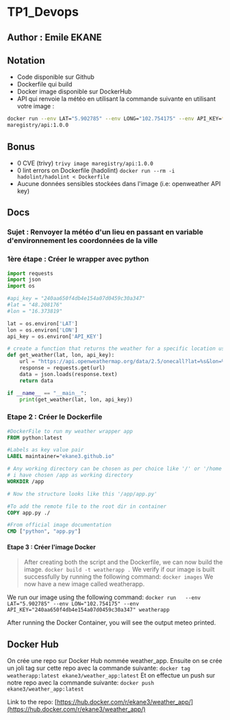 # TP1_Devops
## Author : Emile EKANE

## Notation
- Code disponible sur Github
- Dockerfile qui build
- Docker image disponible sur DockerHub
- API qui renvoie la météo en utilisant la commande suivante en utilisant votre image :
```bash
docker run --env LAT="5.902785" --env LONG="102.754175" --env API_KEY=****
maregistry/api:1.0.0
```
## Bonus
- 0 CVE (trivy) `trivy image maregistry/api:1.0.0`
- 0 lint errors on Dockerfile (hadolint) `docker run --rm -i hadolint/hadolint < Dockerfile`
- Aucune données sensibles stockées dans l'image (i.e: openweather API key)

## Docs
### Sujet : Renvoyer la météo d'un lieu en passant en variable d'environnement les coordonnées de la ville

### 1ère étape : Créer le wrapper avec python
```python
import requests
import json
import os

#api_key = "240aa650f4db4e154a07d0459c30a347"
#lat = "48.208176"
#lon = "16.373819"

lat = os.environ['LAT']
lon = os.environ['LON']
api_key = os.environ['API_KEY']

# create a function that returns the weather for a specific location using env lat and lon
def get_weather(lat, lon, api_key):
    url = "https://api.openweathermap.org/data/2.5/onecall?lat=%s&lon=%s&appid=%s&units=metric" % (lat, lon, api_key)
    response = requests.get(url)
    data = json.loads(response.text)
    return data

if __name__ == "__main__":
    print(get_weather(lat, lon, api_key))
```

### Etape 2 : Créer le Dockerfile
```dockerfile
#DockerFile to run my weather wrapper app
FROM python:latest

#Labels as key value pair
LABEL maintainer="ekane3.github.io"

# Any working directory can be chosen as per choice like '/' or '/home' etc
# i have chosen /app as working directory
WORKDIR /app

# Now the structure looks like this '/app/app.py'

#To add the remote file to the root dir in container
COPY app.py ./

#From official image documentation
CMD ["python", "app.py"]
```	
#### Etape 3 : Créer l'image Docker
> After creating  both the script and the Dockerfile, we can now build the image.
     `docker build -t weatherapp .`
We verify if our image is built successfully by running the following command:
        `docker images`
We now have a new image called weatherapp.

We run our image using the following command:
        `docker run  
--env LAT="5.902785" --env LON="102.754175" --env API_KEY="240aa650f4db4e154a07d0459c30a347" weatherapp`


After running the Docker Container, you will see the output meteo printed.

## Docker Hub

On crée une repo sur Docker Hub nommée weather_app.
Ensuite on se crée un joli tag sur cette repo avec la commande suivante:
        `docker tag weatherapp:latest ekane3/weather_app:latest`
Et on effectue un push sur notre repo avec la commande suivante:
        `docker push ekane3/weather_app:latest`

Link to the repo: [https://hub.docker.com/r/ekane3/weather_app/](https://hub.docker.com/r/ekane3/weather_app/)